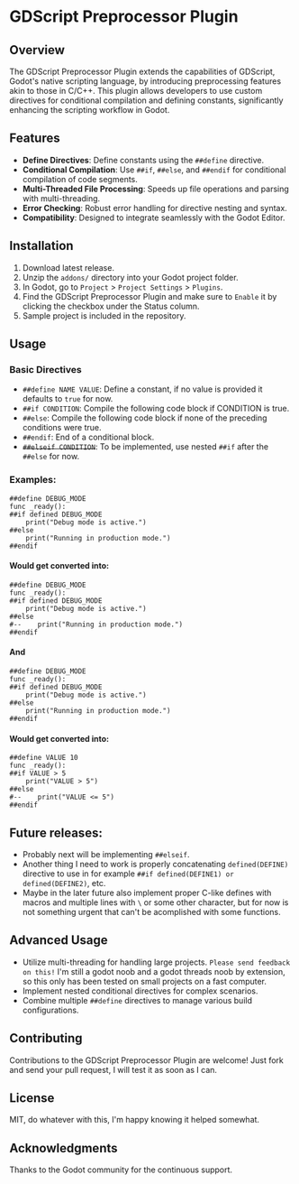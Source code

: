 # GDScript Preprocessor Plugin

## Overview
The GDScript Preprocessor Plugin extends the capabilities of GDScript, Godot's native scripting language, by introducing preprocessing features akin to those in C/C++. This plugin allows developers to use custom directives for conditional compilation and defining constants, significantly enhancing the scripting workflow in Godot.

## Features
- **Define Directives**: Define constants using the `##define` directive.
- **Conditional Compilation**: Use `##if`, `##else`, and `##endif` for conditional compilation of code segments.
- **Multi-Threaded File Processing**: Speeds up file operations and parsing with multi-threading.
- **Error Checking**: Robust error handling for directive nesting and syntax.
- **Compatibility**: Designed to integrate seamlessly with the Godot Editor.

## Installation
1. Download latest release.
2. Unzip the `addons/` directory into your Godot project folder.
3. In Godot, go to `Project` > `Project Settings` > `Plugins`.
4. Find the GDScript Preprocessor Plugin and make sure to `Enable` it by clicking the checkbox under the Status column.
5. Sample project is included in the repository.

## Usage
### Basic Directives
- `##define NAME VALUE`: Define a constant, if no value is provided it defaults to `true` for now.
- `##if CONDITION`: Compile the following code block if CONDITION is true.
- `##else`: Compile the following code block if none of the preceding conditions were true.
- `##endif`: End of a conditional block.
- ~~`##elseif CONDITION`~~: To be implemented, use nested `##if` after the `##else` for now.

### Examples:
```gdscript
##define DEBUG_MODE
func _ready():
##if defined DEBUG_MODE
    print("Debug mode is active.")
##else
    print("Running in production mode.")
##endif
```
#### Would get converted into:
```gdscript
##define DEBUG_MODE
func _ready():
##if defined DEBUG_MODE
    print("Debug mode is active.")
##else
#--    print("Running in production mode.")
##endif
```
#### And
```gdscript
##define DEBUG_MODE
func _ready():
##if defined DEBUG_MODE
    print("Debug mode is active.")
##else
    print("Running in production mode.")
##endif
```
#### Would get converted into:
```gdscript
##define VALUE 10
func _ready():
##if VALUE > 5
    print("VALUE > 5")
##else
#--    print("VALUE <= 5")
##endif
```

## Future releases:
- Probably next will be implementing `##elseif`.
- Another thing I need to work is properly concatenating `defined(DEFINE)` directive to use in for example `##if defined(DEFINE1) or defined(DEFINE2)`, etc.
- Maybe in the later future also implement proper C-like defines with macros and multiple lines with `\` or some other character, but for now is not something urgent that can't be acomplished with some functions.

## Advanced Usage
- Utilize multi-threading for handling large projects. `Please send feedback on this!` I'm still a godot noob and a godot threads noob by extension, so this only has been tested on small projects on a fast computer.
- Implement nested conditional directives for complex scenarios.
- Combine multiple `##define` directives to manage various build configurations.

## Contributing
Contributions to the GDScript Preprocessor Plugin are welcome! Just fork and send your pull request, I will test it as soon as I can.

## License
MIT, do whatever with this, I'm happy knowing it helped somewhat.

## Acknowledgments
Thanks to the Godot community for the continuous support.

